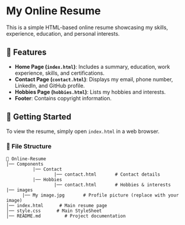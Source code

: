 # My Online Resume

This is a simple HTML-based online resume showcasing my skills, experience, education, and personal interests.

## 📌 Features
- **Home Page (`index.html`)**: Includes a summary, education, work experience, skills, and certifications.
- **Contact Page (`contact.html`)**: Displays my email, phone number, LinkedIn, and GitHub profile.
- **Hobbies Page (`hobbies.html`)**: Lists my hobbies and interests.
- **Footer**: Contains copyright information.

## 🚀 Getting Started
To view the resume, simply open `index.html` in a web browser.

### 📂 File Structure
```
📁 Online-Resume
│── Components
          |── Contact
                  |── contact.html       # Contact details
          |── Hobbies
                  |── contact.html       # Hobbies & interests
|── images
      |── My image.jpg       # Profile picture (replace with your image)          
│── index.html      # Main resume page
│── style.css      # Main StyleSheet
│── README.md         # Project documentation
```
